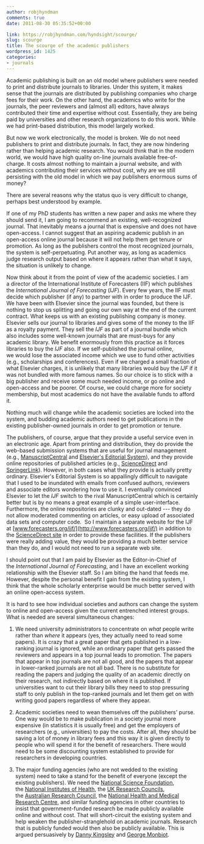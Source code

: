 ```yaml
---
author: robjhyndman
comments: true
date: 2011-08-30 05:35:52+00:00

link: https://robjhyndman.com/hyndsight/scourge/
slug: scourge
title: The scourge of the academic publishers
wordpress_id: 1425
categories:
- journals
---
```


Academic publishing is built on an old model where publishers were needed to print and distribute journals to libraries. Under this system, it makes sense that the journals are distributed by publishing companies who charge fees for their work. On the other hand, the academics who write for the journals, the peer reviewers and (almost all) editors, have always contributed their time and expertise without cost. Essentially, they are being paid by universities and other research organizations to do this work. While we had print-based distribution, this model largely worked.

But now we work electronically, the model is broken.<!-- more --> We do not need publishers to print and distribute journals. In fact, they are now hindering rather than helping academic research. You would think that in the modern world, we would have high quality on-line journals available free-of-charge. It costs almost nothing to maintain a journal website, and with academics contributing their services without cost, why are we still persisting with the old model in which we pay publishers enormous sums of money?

There are several reasons why the status quo is very difficult to change, perhaps best understood by example.

If one of my PhD students has written a new paper and asks me where they should send it, I am going to recommend an existing, well-recognized journal. That inevitably means a journal that is expensive and does not have open-access. I cannot suggest that an aspiring academic publish in an open-access online journal because it will not help them get tenure or promotion. As long as the publishers control the most recognized journals, the system is self-perpetuating. Put another way, as long as academics judge research output based on where it appears rather than what it says, the situation is unlikely to change.

Now think about it from the point of view of the academic societies. I am a director of the International Institute of Forecasters (IIF) which publishes the _International Journal of Forecasting_ (_IJF_). Every few years, the IIF must decide which publisher (if any) to partner with in order to produce the IJF. We have been with Elsevier since the journal was founded, but there is nothing to stop us splitting and going our own way at the end of the current contract. What keeps us with an existing publishing company is money. Elsevier sells our journal to libraries and gives some of the money to the IIF as a royalty payment. They sell the _IJF_ as part of a journal bundle which also includes some well-known journals that are must-buys for any academic library. We benefit enormously from this practice as it forces libraries to buy the _IJF_ also. If we self-published the journal online, we would lose the associated income which we use to fund other activities (e.g., scholarships and conferences). Even if we charged a small fraction of what Elsevier charges, it is unlikely that many libraries would buy the _IJF_ if it was not bundled with more famous names. So our choice is to stick with a big publisher and receive some much needed income, or go online and open-access and be poorer. Of course, we could charge more for society membership, but most academics do not have the available funds to afford it.

Nothing much will change while the academic societies are locked into the system, and budding academic authors need to get publications in the existing publisher-owned journals in order to get promotion or tenure.

The publishers, of course, argue that they provide a useful service even in an electronic age. Apart from printing and distribution, they do provide the web-based submission systems that are useful for journal management (e.g., [ManuscriptCentral](http://manuscriptcentral.com/) and [Elsevier's Editorial System](http://www.elsevier.com/wps/find/editorshome.editors/onlinesubmission)), and they provide online repositories of published articles (e.g., [ScienceDirect](http://www.sciencedirect.com/) and [SpringerLink](http://www.springerlink.com/)). However, in both cases what they provide is actually pretty ordinary. Elsevier's Editorial System is so appallingly difficult to navigate that I used to be inundated with emails from confused authors, reviewers and associate editors wondering how to use it. I eventually convinced Elsevier to let the _IJF_ switch to the rival ManuscriptCentral which is certainly better but is by no means a great example of a simple user-interface. Furthermore, the online repositories are clunky and out-dated --- they do not allow moderated commenting on articles, or easy upload of associated data sets and computer code.  So I maintain a separate website for the IJF at [www.forecasters.org/ijf/](http://www.forecasters.org/ijf/) in addition to the [ScienceDirect site](http://www.sciencedirect.com/science/journal/01692070) in order to provide these facilities. If the publishers were really adding value, they would be providing a much better service than they do, and I would not need to run a separate web site.

I should point out that I am paid by Elsevier as the Editor-in-Chief of the _International Journal of Forecasting_, and I have an excellent working relationship with the Elsevier staff. So I am biting the hand that feeds me. However, despite the personal benefit I gain from the existing system, I think that the whole scholarly enterprise would be much better served with an online open-access system.

It is hard to see how individual societies and authors can change the system to online and open-access given the current entrenched interest groups. What is needed are several simultaneous changes:



	
  1. We need university administrators to concentrate on _what_ people write rather than _where_ it appears (yes, they actually need to read some papers). It is crazy that a great paper that gets published in a low-ranking journal is ignored, while an ordinary paper that gets passed the reviewers and appears in a top journal leads to promotion. The papers that appear in top journals are not all good, and the papers that appear in lower-ranked journals are not all bad. There is no substitute for reading the papers and judging the quality of an academic directly on their research, not indirectly based on where it is published. If universities want to cut their library bills they need to stop pressuring staff to only publish in the top-ranked journals and let them get on with writing good papers regardless of where they appear.

	
  2. Academic societies need to wean themselves off the publishers' purse. One way would be to make publication in a society journal more expensive (in statistics it is usually free) and get the employers of researchers (e.g., universities) to pay the costs. After all, they should be saving a lot of money in library fees and this way it is given directly to people who will spend it for the benefit of researchers. There would need to be some discounting system established to provide for researchers in developing countries.

	
  3. The major funding agencies (who are not wedded to the existing system) need to take a stand for the benefit of everyone (except the existing publishers). We need the [National Science Foundation](http://www.nsf.gov), the [National Institutes of Health](http://www.nih.gov/), the [UK Research Councils](http://www.rcuk.ac.uk), the [Australian Research Council](http://www.arc.gov.au), the [National Health and Medical Research Centre](http://www.nhmrc.gov.au), and similar funding agencies in other countries to insist that government-funded research be made publicly available online and without cost. That will short-circuit the existing system and help weaken the publisher-stranglehold on academic journals. Research that is publicly funded would then also be publicly available. This is argued persuasively by [Danny Kingsley](http://theconversation.edu.au/how-one-small-fix-could-open-access-to-research-2637) and [George Monbiot](http://www.monbiot.com/2011/08/29/the-lairds-of-learning/).


